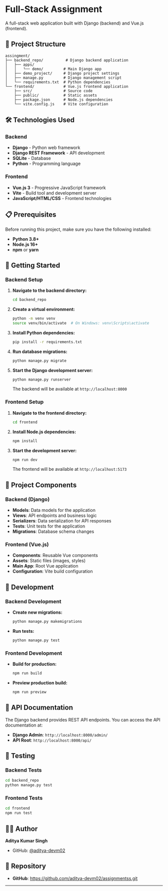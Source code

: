 # Full-Stack Assignment

A full-stack web application built with Django (backend) and Vue.js (frontend).

## 🚀 Project Structure

```
assingment/
├── backend_repo/          # Django backend application
│   ├── apps/
│   │   └── demo/         # Main Django app
│   ├── demo_project/     # Django project settings
│   ├── manage.py         # Django management script
│   └── requirements.txt  # Python dependencies
└── frontend/             # Vue.js frontend application
    ├── src/              # Source code
    ├── public/           # Static assets
    ├── package.json      # Node.js dependencies
    └── vite.config.js    # Vite configuration
```

## 🛠️ Technologies Used

### Backend
- **Django** - Python web framework
- **Django REST Framework** - API development
- **SQLite** - Database
- **Python** - Programming language

### Frontend
- **Vue.js 3** - Progressive JavaScript framework
- **Vite** - Build tool and development server
- **JavaScript/HTML/CSS** - Frontend technologies

## 📋 Prerequisites

Before running this project, make sure you have the following installed:

- **Python 3.8+**
- **Node.js 16+**
- **npm** or **yarn**

## 🚀 Getting Started

### Backend Setup

1. **Navigate to the backend directory:**
   ```bash
   cd backend_repo
   ```

2. **Create a virtual environment:**
   ```bash
   python -m venv venv
   source venv/bin/activate  # On Windows: venv\Scripts\activate
   ```

3. **Install Python dependencies:**
   ```bash
   pip install -r requirements.txt
   ```

4. **Run database migrations:**
   ```bash
   python manage.py migrate
   ```

5. **Start the Django development server:**
   ```bash
   python manage.py runserver
   ```

   The backend will be available at `http://localhost:8000`

### Frontend Setup

1. **Navigate to the frontend directory:**
   ```bash
   cd frontend
   ```

2. **Install Node.js dependencies:**
   ```bash
   npm install
   ```

3. **Start the development server:**
   ```bash
   npm run dev
   ```

   The frontend will be available at `http://localhost:5173`

## 📁 Project Components

### Backend (Django)

- **Models**: Data models for the application
- **Views**: API endpoints and business logic
- **Serializers**: Data serialization for API responses
- **Tests**: Unit tests for the application
- **Migrations**: Database schema changes

### Frontend (Vue.js)

- **Components**: Reusable Vue components
- **Assets**: Static files (images, styles)
- **Main App**: Root Vue application
- **Configuration**: Vite build configuration

## 🔧 Development

### Backend Development

- **Create new migrations:**
  ```bash
  python manage.py makemigrations
  ```

- **Run tests:**
  ```bash
  python manage.py test
  ```


### Frontend Development

- **Build for production:**
  ```bash
  npm run build
  ```

- **Preview production build:**
  ```bash
  npm run preview
  ```

## 📝 API Documentation

The Django backend provides REST API endpoints. You can access the API documentation at:
- **Django Admin**: `http://localhost:8000/admin/`
- **API Root**: `http://localhost:8000/api/`

## 🧪 Testing

### Backend Tests
```bash
cd backend_repo
python manage.py test
```

### Frontend Tests
```bash
cd frontend
npm run test
```





## 👨‍💻 Author

**Aditya Kumar Singh**
- GitHub: [@aditya-devm02](https://github.com/aditya-devm02)

## 🔗 Repository

- **GitHub**: https://github.com/aditya-devm02/assignmentss.git

---

